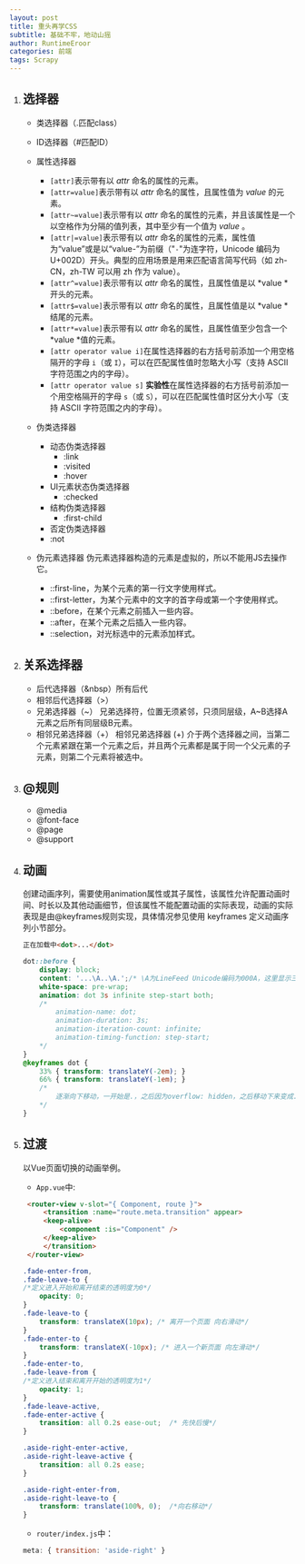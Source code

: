 ```yaml
---
layout: post
title: 重头再学CSS
subtitle: 基础不牢，地动山摇
author: RuntimeEroor
categories: 前端
tags: Scrapy
---
```

1. ## 选择器


   - 类选择器（.匹配class）
   - ID选择器（#匹配ID）
   - 属性选择器

     - `[attr]`表示带有以 *attr* 命名的属性的元素。
     - `[attr=value]`表示带有以 *attr* 命名的属性，且属性值为 *value* 的元素。
     - `[attr~=value]`表示带有以 *attr* 命名的属性的元素，并且该属性是一个以空格作为分隔的值列表，其中至少有一个值为  *value* 。
     - `[attr|=value]`表示带有以 *attr* 命名的属性的元素，属性值为“value”或是以“value-”为前缀（"`-`"为连字符，Unicode 编码为 U+002D）开头。典型的应用场景是用来匹配语言简写代码（如 zh-CN，zh-TW 可以用 zh 作为 value）。
     - `[attr^=value]`表示带有以 *attr* 命名的属性，且属性值是以 *value *开头的元素。
     - `[attr$=value]`表示带有以 *attr* 命名的属性，且属性值是以 *value *结尾的元素。
     - `[attr*=value]`表示带有以 *attr* 命名的属性，且属性值至少包含一个 *value *值的元素。
     - `[attr operator value i]`在属性选择器的右方括号前添加一个用空格隔开的字母 `i`（或 `I`），可以在匹配属性值时忽略大小写（支持 ASCII 字符范围之内的字母）。
     - `[attr operator value s]` **实验性**在属性选择器的右方括号前添加一个用空格隔开的字母 `s`（或 `S`），可以在匹配属性值时区分大小写（支持 ASCII 字符范围之内的字母）。
   - 伪类选择器

     - 动态伪类选择器
       - :link
       - :visited
       - :hover
     - UI元素状态伪类选择器
       - :checked
     - 结构伪类选择器
       - :first-child
     - 否定伪类选择器
     - :not
   - 伪元素选择器
     伪元素选择器构造的元素是虚拟的，所以不能用JS去操作它。

     - ::first-line，为某个元素的第一行文字使用样式。
     - ::first-letter，为某个元素中的文字的首字母或第一个字使用样式。
     - ::before，在某个元素之前插入一些内容。
     - ::after，在某个元素之后插入一些内容。
     - ::selection，对光标选中的元素添加样式。
2. ## 关系选择器


   - 后代选择器（&nbsp）所有后代
   - 相邻后代选择器（>）
   - 兄弟选择器（\~）
     兄弟选择符，位置无须紧邻，只须同层级，A~B选择A元素之后所有同层级B元素。
   - 相邻兄弟选择器（+）
     相邻兄弟选择器 (+) 介于两个选择器之间，当第二个元素紧跟在第一个元素之后，并且两个元素都是属于同一个父元素的子元素，则第二个元素将被选中。
3. ## @规则


   - @media
   - @font-face
   - @page
   - @support
4. ## 动画

   创建动画序列，需要使用animation属性或其子属性，该属性允许配置动画时间、时长以及其他动画细节，但该属性不能配置动画的实际表现，动画的实际表现是由@keyframes规则实现，具体情况参见使用 keyframes 定义动画序列小节部分。


   ```html
   正在加载中<dot>...</dot>
   ```
   ```css
   dot::before {
       display: block;
       content: '...\A..\A.';/* \A为LineFeed Unicode编码为000A，这里显示三行点，通过*/
       white-space: pre-wrap;
       animation: dot 3s infinite step-start both; 
       /* 
           animation-name: dot;
           animation-duration: 3s;
           animation-iteration-count: infinite;
           animation-timing-function: step-start;
       */
   }   
   @keyframes dot {
       33% { transform: translateY(-2em); }
       66% { transform: translateY(-1em); }
       /* 
           逐渐向下移动，一开始是.，之后因为overflow: hidden，之后移动下来变成..。
       */
   }
   ```
5. ## 过渡

   以Vue页面切换的动画举例。
   - `App.vue`中:
   ```html
    <router-view v-slot="{ Component, route }">
        <transition :name="route.meta.transition" appear>
        <keep-alive>
            <component :is="Component" />
        </keep-alive>
        </transition>
    </router-view>
    ```
    ```css
    .fade-enter-from,
    .fade-leave-to {
    /*定义进入开始和离开结束的透明度为0*/
        opacity: 0;
    }
    .fade-leave-to {
        transform: translateX(10px); /* 离开一个页面 向右滑动*/
    }
    .fade-enter-to {
        transform: translateX(-10px); /* 进入一个新页面 向左滑动*/
    }
    .fade-enter-to,
    .fade-leave-from {
    /*定义进入结束和离开开始的透明度为1*/
        opacity: 1;
    }
    .fade-leave-active,
    .fade-enter-active {
        transition: all 0.2s ease-out;  /* 先快后慢*/
    }

    .aside-right-enter-active,
    .aside-right-leave-active {
        transition: all 0.2s ease;
    }

    .aside-right-enter-from,
    .aside-right-leave-to {
        transform: translate(100%, 0);  /*向右移动*/
    }
   ```
   - `router/index.js`中：
   ```javascript
   meta: { transition: 'aside-right' }
   ```
